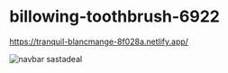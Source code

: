 # billowing-toothbrush-6922
https://tranquil-blancmange-8f028a.netlify.app/

![navbar sastadeal](https://user-images.githubusercontent.com/110034571/213982898-a77adae8-f1c2-4c42-b028-b02cfc4825ae.png)
